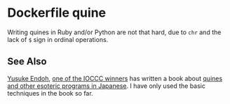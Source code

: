 # Dockerfile quine

Writing quines in Ruby and/or Python are not that hard, due to `chr` and the lack of `$` sign in ordinal operations.

## See Also

[Yusuke Endoh](https://github.com/mame), [one of the IOCCC winners](https://www.ioccc.org/winners.html#Yusuke_Endoh) has written a book about [quines and other esoteric programs in Japanese](https://mame.github.io/trance-book/). I have only used the basic techniques in the book so far.
